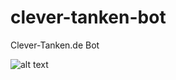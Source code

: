 # clever-tanken-bot
Clever-Tanken.de Bot

![alt text](https://raw.githubusercontent.com/username/projectname/branch/path/to/img.png)
